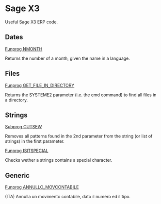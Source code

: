 # Sage X3

Useful Sage X3 ERP code.

## Dates

[Funprog NMONTH](Dates/YNMONTH.src)

Returns the number of a month, given the name in a language.

## Files

[Funprog GET_FILE_IN_DIRECTORY](Files/YGETFILEINDIRECTORY.src)

Returns the SYSTEME2 parameter (i.e. the cmd command) to find all files in a directory.

## Strings

[Subprog CUTSEW](Strings/YCUTSEW.src)

Removes all patterns found in the 2nd parameter from the string (or list of strings) in the first parameter.

[Funprog ISITSPECIAL](Strings/YISITSPECIAL.src)

Checks wether a strings contains a special character.

## Generic

[Funprog ANNULLO_MOVCONTABILE](Generic/YANULMOVCONT.src)

(ITA) Annulla un movimento contabile, dato il numero ed il tipo.
